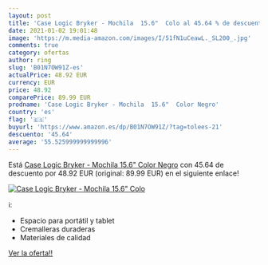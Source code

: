 ```yaml
---
layout: post
title: 'Case Logic Bryker - Mochila  15.6"  Colo al 45.64 % de descuento'
date: 2021-01-02 19:01:48
image: 'https://m.media-amazon.com/images/I/51fN1uCeawL._SL200_.jpg'
comments: true
category: ofertas
author: ring
slug: 'B01N7OW91Z-es'
actualPrice: 48.92 EUR
currency: EUR
price: 48.92
comparePrice: 89.99 EUR
prodname: 'Case Logic Bryker - Mochila  15.6"  Color Negro'
country: 'es'
flag: '🇪🇸'
buyurl: 'https://www.amazon.es/dp/B01N7OW91Z/?tag=tolees-21'
descuento: '45.64'
average: '55.525999999999996'
---
```


Está [Case Logic Bryker - Mochila  15.6"  Color Negro](https://www.amazon.es/dp/B01N7OW91Z/?tag=tolees-21) con 45.64 de descuento por 48.92 EUR (original: 89.99 EUR) en el siguiente enlace!

[![Case Logic Bryker - Mochila  15.6"  Colo](https://m.media-amazon.com/images/I/51fN1uCeawL._SL200_.jpg)](https://www.amazon.es/dp/B01N7OW91Z/?tag=tolees-21)

ℹ️:

- Espacio para portátil y tablet
- Cremalleras duraderas
- Materiales de calidad

[Ver la oferta!!](https://www.amazon.es/dp/B01N7OW91Z/?tag=tolees-21)
